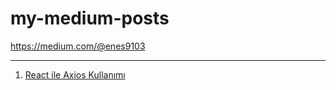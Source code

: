 # my-medium-posts
https://medium.com/@enes9103
<hr>
<ol>
  <li><a href="https://medium.com/@enes9103/react-ile-axios-kullan%C4%B1m%C4%B1-91d6aeceaec">React ile Axios Kullanımı</a></li>
</ol>
